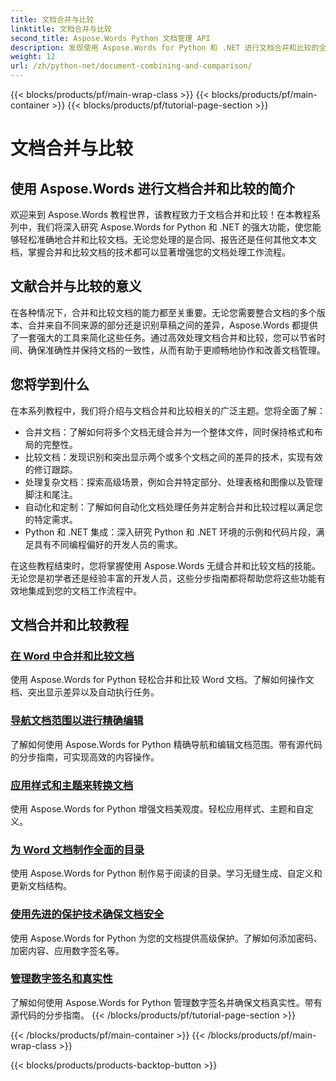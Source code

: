 ```yaml
---
title: 文档合并与比较
linktitle: 文档合并与比较
second_title: Aspose.Words Python 文档管理 API
description: 发现使用 Aspose.Words for Python 和 .NET 进行文档合并和比较的全面教程。了解如何无缝合并和比较文档，增强文档处理工作流程。
weight: 12
url: /zh/python-net/document-combining-and-comparison/
---
```


{{< blocks/products/pf/main-wrap-class >}}
{{< blocks/products/pf/main-container >}}
{{< blocks/products/pf/tutorial-page-section >}}

# 文档合并与比较

## 使用 Aspose.Words 进行文档合并和比较的简介

欢迎来到 Aspose.Words 教程世界，该教程致力于文档合并和比较！在本教程系列中，我们将深入研究 Aspose.Words for Python 和 .NET 的强大功能，使您能够轻松准确地合并和比较文档。无论您处理的是合同、报告还是任何其他文本文档，掌握合并和比较文档的技术都可以显著增强您的文档处理工作流程。

## 文献合并与比较的意义

在各种情况下，合并和比较文档的能力都至关重要。无论您需要整合文档的多个版本、合并来自不同来源的部分还是识别草稿之间的差异，Aspose.Words 都提供了一套强大的工具来简化这些任务。通过高效处理文档合并和比较，您可以节省时间、确保准确性并保持文档的一致性，从而有助于更顺畅地协作和改善文档管理。

## 您将学到什么

在本系列教程中，我们将介绍与文档合并和比较相关的广泛主题。您将全面了解：

- 合并文档：了解如何将多个文档无缝合并为一个整体文件，同时保持格式和布局的完整性。
- 比较文档：发现识别和突出显示两个或多个文档之间的差异的技术，实现有效的修订跟踪。
- 处理复杂文档：探索高级场景，例如合并特定部分、处理表格和图像以及管理脚注和尾注。
- 自动化和定制：了解如何自动化文档处理任务并定制合并和比较过程以满足您的特定需求。
- Python 和 .NET 集成：深入研究 Python 和 .NET 环境的示例和代码片段，满足具有不同编程偏好的开发人员的需求。

在这些教程结束时，您将掌握使用 Aspose.Words 无缝合并和比较文档的技能。无论您是初学者还是经验丰富的开发人员，这些分步指南都将帮助您将这些功能有效地集成到您的文档工作流程中。

## 文档合并和比较教程
### [在 Word 中合并和比较文档](./merge-compare-documents/)
使用 Aspose.Words for Python 轻松合并和比较 Word 文档。了解如何操作文档、突出显示差异以及自动执行任务。
### [导航文档范围以进行精确编辑](./document-ranges/)
了解如何使用 Aspose.Words for Python 精确导航和编辑文档范围。带有源代码的分步指南，可实现高效的内容操作。
### [应用样式和主题来转换文档](./apply-styles-themes-documents/)
使用 Aspose.Words for Python 增强文档美观度。轻松应用样式、主题和自定义。
### [为 Word 文档制作全面的目录](./generate-table-contents/)
使用 Aspose.Words for Python 制作易于阅读的目录。学习无缝生成、自定义和更新文档结构。
### [使用先进的保护技术确保文档安全](./secure-documents-protection/)
使用 Aspose.Words for Python 为您的文档提供高级保护。了解如何添加密码、加密内容、应用数字签名等。
### [管理数字签名和真实性](./manage-digital-signatures/)
了解如何使用 Aspose.Words for Python 管理数字签名并确保文档真实性。带有源代码的分步指南。
{{< /blocks/products/pf/tutorial-page-section >}}

{{< /blocks/products/pf/main-container >}}
{{< /blocks/products/pf/main-wrap-class >}}

{{< blocks/products/products-backtop-button >}}

